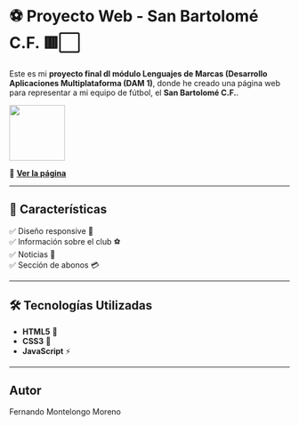 # ⚽ Proyecto Web - San Bartolomé C.F. 🟥⬜  

Este es mi **proyecto final dl módulo Lenguajes de Marcas (Desarrollo Aplicaciones Multiplataforma (DAM 1)**, donde he creado una página web para representar a mi equipo de fútbol, el **San Bartolomé C.F.**.  


<img width="100" src="https://github.com/user-attachments/assets/ac1729d6-f1cd-4c1e-b819-a3e9e8915f74">

🔗 **[Ver la página](https://fmoorenoo.github.io/San-Bartolome/)**  

---

## 🚀 Características  

✅ Diseño responsive 📱  
✅ Información sobre el club ⚽  
✅ Noticias 📰  
✅ Sección de abonos 💳  

---

## 🛠️ Tecnologías Utilizadas  

- **HTML5** 📄  
- **CSS3** 🎨  
- **JavaScript** ⚡  

---

## Autor
Fernando Montelongo Moreno
